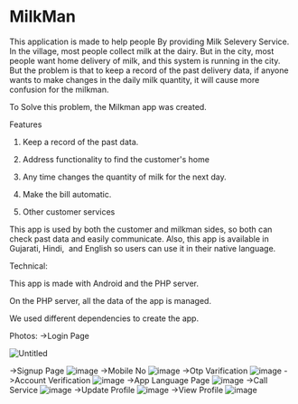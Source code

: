 # MilkMan

This application is made to help people By providing Milk Selevery Service.
In the village, most people collect milk at the dairy. But in the city, most people want home delivery of milk, and this system is running in the city. But the problem is that to keep a record of the past delivery data, if anyone wants to make changes in the daily milk quantity, it will cause more confusion for the milkman.

To Solve this problem, the Milkman app was created.

Features

1. Keep a record of the past data.

2. Address functionality to find the customer's home

3. Any time changes the quantity of milk for the next day.

4. Make the bill automatic.

5. Other customer services


This app is used by both the customer and milkman sides, so both can check past data and easily communicate.
Also, this app is available in Gujarati, Hindi,  and English so users can use it in their native language.



Technical:

This app is made with Android and the PHP server.

On the PHP server, all the data of the app is managed.

We used different dependencies to create the app.

Photos:
->Login Page

![Untitled](https://github.com/Harsh-21-Vaghasiya/MilkMan/assets/83325046/f898b75b-5164-4d4f-82f0-2b7ad7b8d27d)

->Signup Page
![image](https://github.com/Harsh-21-Vaghasiya/MilkMan/assets/83325046/56009d31-98e7-4624-84e4-7575c3cd14c9)
->Mobile No
![image](https://github.com/Harsh-21-Vaghasiya/MilkMan/assets/83325046/468ef1d6-635b-4576-a900-ed99315ff435)
->Otp Varification
![image](https://github.com/Harsh-21-Vaghasiya/MilkMan/assets/83325046/1bc9f7b4-c421-46cf-bc2f-81e76ca833f8)
->Account Verification
![image](https://github.com/Harsh-21-Vaghasiya/MilkMan/assets/83325046/a43ba777-b9a6-4b88-9989-17b1875c1d06)
->App Language Page
![image](https://github.com/Harsh-21-Vaghasiya/MilkMan/assets/83325046/efe71b3b-261f-41f0-b595-0629487e80e6)
->Call Service
![image](https://github.com/Harsh-21-Vaghasiya/MilkMan/assets/83325046/4d1104d7-0a6f-48a1-a0e1-3d9c5fe63c38)
->Update Profile
![image](https://github.com/Harsh-21-Vaghasiya/MilkMan/assets/83325046/1317f9da-6b41-496e-b62d-7f76e87dea7a)
->View Profile
![image](https://github.com/Harsh-21-Vaghasiya/MilkMan/assets/83325046/8eccfa7b-7c28-4822-a3af-ee7b68010eec)






